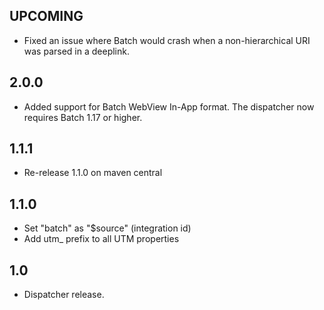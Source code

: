 UPCOMING
-----

* Fixed an issue where Batch would crash when a non-hierarchical URI was parsed in a deeplink.

2.0.0
-----

 * Added support for Batch WebView In-App format. The dispatcher now requires Batch 1.17 or higher.

1.1.1
-----

 * Re-release 1.1.0 on maven central

1.1.0
-----

 * Set "batch" as "$source" (integration id)
 * Add utm_ prefix to all UTM properties

1.0
-----

 * Dispatcher release.
